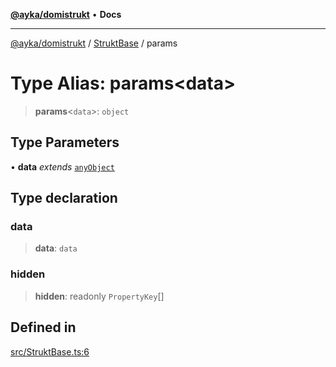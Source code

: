 [**@ayka/domistrukt**](../../../README.md) • **Docs**

***

[@ayka/domistrukt](../../../globals.md) / [StruktBase](../README.md) / params

# Type Alias: params\<data\>

> **params**\<`data`\>: `object`

## Type Parameters

• **data** *extends* [`anyObject`](../../Types/type-aliases/anyObject.md)

## Type declaration

### data

> **data**: `data`

### hidden

> **hidden**: readonly `PropertyKey`[]

## Defined in

[src/StruktBase.ts:6](https://github.com/AndreyMork/domistrukt/blob/a3a0cb5c43a16ed6506fbb5003dcad527e48abe7/src/StruktBase.ts#L6)
